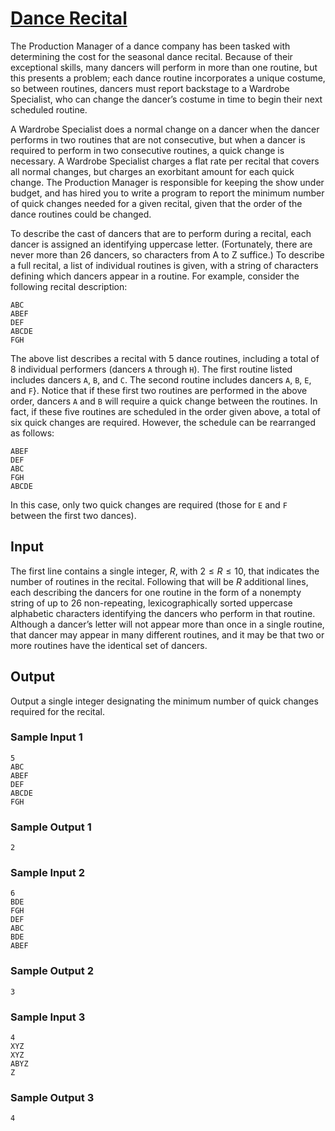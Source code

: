 # [Dance Recital](https://open.kattis.com/problems/dancerecital)

The Production Manager of a dance company has been tasked with determining the
cost for the seasonal dance recital.  Because of their exceptional skills, many
dancers will perform in more than one routine, but this presents a problem; each
dance routine incorporates a unique costume, so between routines, dancers must
report backstage to a Wardrobe Specialist, who can change the dancer’s costume
in time to begin their next scheduled routine.

A Wardrobe Specialist does a normal change on a dancer when the dancer performs
in two routines that are not consecutive, but when a dancer is required to
perform in two consecutive routines, a quick change is necessary.  A Wardrobe
Specialist charges a flat rate per recital that covers all normal changes, but
charges an exorbitant amount for each quick change.  The Production Manager is
responsible for keeping the show under budget, and has hired you to write a
program to report the minimum number of quick changes needed for a given
recital, given that the order of the dance routines could be changed.

To describe the cast of dancers that are to perform during a recital, each
dancer is assigned an identifying uppercase letter. (Fortunately, there are
never more than 26 dancers, so characters from A to Z suffice.) To describe a
full recital, a list of individual routines is given, with a string of
characters defining which dancers appear in a routine.  For example, consider
the following recital description:
```
ABC
ABEF
DEF
ABCDE
FGH
```
The above list describes a recital with 5 dance routines, including a total of
$8$ individual performers (dancers `A` through `H`). The first routine listed
includes dancers `A`, `B`, and `C`.  The second routine includes dancers `A`,
`B`, `E`, and `F`}. Notice that if these first two routines are performed in the
above order, dancers `A` and `B` will require a quick change between the
routines.  In fact, if these five routines are scheduled in the order given
above, a total of six quick changes are required.  However, the schedule can be
rearranged as follows:
```
ABEF
DEF
ABC
FGH
ABCDE
```
In this case, only two quick changes are required (those for `E` and `F` between
the first two dances).

## Input

The first line contains a single integer, $R$, with $2 \le R \le 10$, that
indicates the number of routines in the recital.  Following that will be $R$
additional lines, each describing the dancers for one routine in the form of a
nonempty string of up to 26 non-repeating, lexicographically sorted uppercase
alphabetic characters identifying the dancers who perform in that routine.
Although a dancer’s letter will not appear more than once in a single routine,
that dancer may appear in many different routines, and it may be that two or
more routines have the identical set of dancers.

## Output

Output a single integer designating the minimum number of quick changes required
for the recital.

### Sample Input 1

```
5
ABC
ABEF
DEF
ABCDE
FGH
```

### Sample Output 1

```
2
```

### Sample Input 2

```
6
BDE
FGH
DEF
ABC
BDE
ABEF
```

### Sample Output 2

```
3
```

### Sample Input 3

```
4
XYZ
XYZ
ABYZ
Z
```

### Sample Output 3

```
4
```
